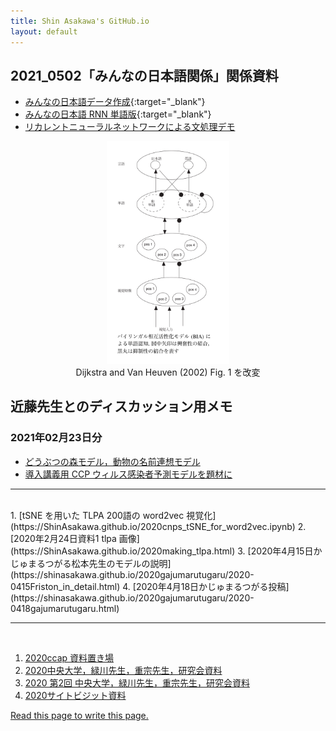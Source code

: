 ```yaml
---
title: Shin Asakawa's GitHub.io
layout: default
---
```


## 2021_0502「みんなの日本語関係」関係資料

- [みんなの日本語データ作成](https://colab.research.google.com/github/ShinAsakawa/ShinAsakawa.github.io/blob/master/notebooks/2021_0502Minnichi_data.ipynb){:target="_blank"}
- [みんなの日本語 RNN 単語版](https://colab.research.google.com/github/ShinAsakawa/ShinAsakawa.github.io/blob/master/notebooks/2021_0502Minnichi_RNN.ipynb){:target="_blank"}
- [リカレントニューラルネットワークによる文処理デモ](minnichi_char_rnn.html)

<center>
<img src="https://raw.githubusercontent.com/ShinAsakawa/ShinAsakawa.github.io/master/assets/2002Dijkstra_fig1ja.svg" width="39%"><br/>
Dijkstra and Van Heuven (2002) Fig. 1 を改変
</center>


## 近藤先生とのディスカッション用メモ

### 2021年02月23日分
- [どうぶつの森モデル，動物の名前連想モデル](https://colab.research.google.com/github/ShinAsakawa/ShinAsakawa.github.io/blob/master/notebooks/2021_0223word_associtaion.ipynb)
- [導入講義用 CCP ウィルス感染者予測モデルを題材に](https://colab.research.google.com/github/ShinAsakawa/ShinAsakawa.github.io/blob/master/notebooks/2021Kermack_McKendrick_model.ipynb)


---
<br/>
1. [tSNE を用いた TLPA 200語の word2vec 視覚化](https://ShinAsakawa.github.io/2020cnps_tSNE_for_word2vec.ipynb)
2. [2020年2月24日資料1 tlpa 画像](https://ShinAsakawa.github.io/2020making_tlpa.html)
3. [2020年4月15日かじゅまるつがる松本先生のモデルの説明](https://shinasakawa.github.io/2020gajumarutugaru/2020-0415Friston_in_detail.html)
4. [2020年4月18日かじゅまるつがる投稿](https://shinasakawa.github.io/2020gajumarutugaru/2020-0418gajumarutugaru.html)
   
---
<br/>

1. [2020ccap 資料置き場](2020ccap)
2. [2020中央大学，緑川先生，重宗先生，研究会資料](2020chuo)
3. [2020 第2回 中央大学，緑川先生，重宗先生，研究会資料](2020chuo2)
4. [2020サイトビジット資料](2020sightvisit)

 <a href="https://guides.github.com/features/pages/">Read this page to write this page.</a>
